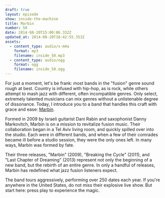 ```yaml
---
draft: true
layout: episode
show: inside-the-machine
title: Marbin
number: 50
date: 2014-08-20T15:00:06.332Z
updated_at: 2014-08-20T18:42:55.353Z
assets:
  - content_type: audio/x-m4a
    format: mp3
    filename: inside_50.mp3
  - content_type: audio/ogg
    format: ogg
    filename: inside_50.ogg
---
```

For just a moment, let's be frank: most bands in the "fusion" genre sound rough at best. Country is infused with hip-hop, as is rock, while others attempt to mash jazz with different, often incompatible genres. Only select, extremely talented musicians can mix genres without a unlistenable degree of dissonance. Today, I introduce you to a band that handles this craft with grace and ease: [Marbin](http://marbinmusic.com).

Formed in 2009 by Israeli guitarist Dani Rabin and saxophonist Danny Markovitch, Marbin is on a mission to revitalize fusion music. Their collaboration began in a Tel Aviv living room, and quickly spilled over into the studio. Each were in different bands, and when a few of their comrades became ill before a studio session, they were the only ones left. In many ways, Marbin was formed by fate. 

Their three releases, "Marbin" (2009), "Breaking the Cycle" (2011), and "Last Chapter of Dreaming" (2013) represent not only the beginning of a new band, but the rebirth of an entire genre. In only a handful of releases, Marbin has redefined what jazz fusion listeners expect.

The band tours aggressively, performing over 250 dates each year. If you're anywhere in the United States, do not miss their explosive live show. But start here: press play to experience the magic.